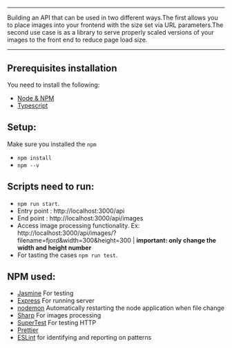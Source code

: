 # 
***
Building an API that can be used in two different ways.The first allows you to place images into your frontend with the size set via URL parameters.The second use case is as a library to serve properly scaled versions of your images to the front end to reduce page load size.
***
##  Prerequisites installation
You need to install the following: 
- [Node & NPM](https://nodejs.org/en/download/)
- [Typescript](https://www.npmjs.com/package/typescript)

## Setup:
Make sure you installed the `npm`  
- `npm install`
- `npm --v`

## Scripts need to run: 
- `npm run start`. 
- Entry point : http://localhost:3000/api
- End point : http://localhost:3000/api/images
- Access image processing functionality. Ex: http://localhost:3000/api/images/?filename=fjord&width=300&height=300 | **important: only change the width and height number**
- For tasting the cases `npm run test`.


## NPM used: 
- [Jasmine](https://www.npmjs.com/package/jasmine) For testing 
- [Express](https://www.npmjs.com/package/express)  For running server 
- [nodemon](https://www.npmjs.com/package/nodemon) Automatically restarting the node application when file change
- [Sharp](https://www.npmjs.com/package/sharp) For images processing
- [SuperTest](https://www.npmjs.com/package/supertest) For testing HTTP
- [Prettier](https://www.npmjs.com/package/prettier)
- [ESLint](https://www.npmjs.com/package/eslint) for identifying and reporting on patterns
